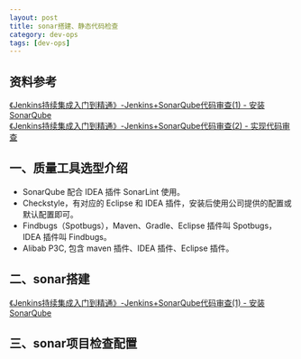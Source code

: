 ```yaml
---
layout: post
title: sonar搭建、静态代码检查 
category: dev-ops
tags: [dev-ops]
---
```


## 资料参考
[《Jenkins持续集成入门到精通》-Jenkins+SonarQube代码审查(1) - 安装SonarQube](https://wenqiang101112.github.io/assets/files/tools_doc/Jenkins%E6%8C%81%E7%BB%AD%E9%9B%86%E6%88%90%E4%BB%8E%E5%85%A5%E9%97%A8%E5%88%B0%E7%B2%BE%E9%80%9A.pdf)  
[《Jenkins持续集成入门到精通》-Jenkins+SonarQube代码审查(2) - 实现代码审查](https://wenqiang101112.github.io/assets/files/tools_doc/Jenkins%E6%8C%81%E7%BB%AD%E9%9B%86%E6%88%90%E4%BB%8E%E5%85%A5%E9%97%A8%E5%88%B0%E7%B2%BE%E9%80%9A.pdf)  

## 一、质量工具选型介绍
- SonarQube 配合 IDEA 插件 SonarLint 使用。
- Checkstyle，有对应的 Eclipse 和 IDEA 插件，安装后使用公司提供的配置或默认配置即可。
- Findbugs（Spotbugs），Maven、Gradle、Eclipse 插件叫 Spotbugs，IDEA 插件叫 Findbugs。
- Alibab P3C, 包含 maven 插件、IDEA 插件、Eclipse 插件。

## 二、sonar搭建
[《Jenkins持续集成入门到精通》-Jenkins+SonarQube代码审查(1) - 安装SonarQube](https://wenqiang101112.github.io/assets/files/tools_doc/Jenkins%E6%8C%81%E7%BB%AD%E9%9B%86%E6%88%90%E4%BB%8E%E5%85%A5%E9%97%A8%E5%88%B0%E7%B2%BE%E9%80%9A.pdf)

## 三、sonar项目检查配置
